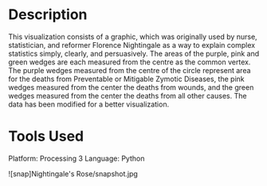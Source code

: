 # Description
This visualization consists of a graphic, which was originally used by nurse, statistician, and reformer Florence Nightingale as a way to explain complex statistics simply, clearly, and persuasively. The areas of the purple, pink and green wedges are each measured from the centre as the common vertex. The purple wedges measured from the centre of the circle represent area for the deaths from Preventable or Mitigable Zymotic Diseases, the pink wedges measured from the center the deaths from wounds, and the green wedges measured from the center the deaths from all other causes. The data has been modified for a better visualization. 

# Tools Used
Platform: Processing 3
Language: Python

![snap]Nightingale's Rose/snapshot.jpg
